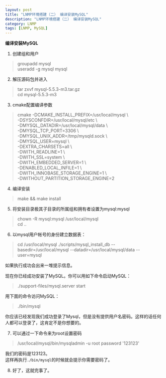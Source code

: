 ```yaml
---
layout: post  
title: "LNMP环境搭建（二） 编译安装MySQL"  
description: "LNMP环境搭建（二） 编译安装MySQL"  
category: LNMP
tags: [LNMP, MySQL]  
---
```

**编译安装MySQL**  

1. 创建组和用户
>groupadd mysql  
>useradd -g mysql mysql  

2. 解压源码包并进入  
>tar zxvf mysql-5.5.3-m3.tar.gz  
>cd mysql-5.5.3-m3  

3. cmake配置编译参数  
>cmake -DCMAKE_INSTALL_PREFIX=/usr/local/mysql \  
>-DSYSCONFDIR=/usr/local/mysql/etc   \  
>-DMYSQL_DATADIR=/usr/local/mysql/data \   
>-DMYSQL_TCP_PORT=3306 \   
>-DMYSQL_UNIX_ADDR=/tmp/mysqld.sock \   
>-DMYSQL_USER=mysql \   
>-DEXTRA_CHARSETS=all \   
>-DWITH_READLINE=1 \  
>-DWITH_SSL=system \  
>-DWITH_EMBEDDED_SERVER=1 \  
>-DENABLED_LOCAL_INFILE=1 \  
>-DWITH_INNOBASE_STORAGE_ENGINE=1 \  
>-DWITHOUT_PARTITION_STORAGE_ENGINE=2  

4. 编译安装
>make && make install  

5. 将安装目录极其子目录的所属组和拥有者设置为mysql:mysql  
>chown -R mysql:mysql /usr/local/mysql   
>cd ..  

6. 以mysql用户帐号的身份建立数据表：  
>cd /usr/local/mysql 
>./scripts/mysql_install_db --basedir=/usr/local/mysql --datadir=/usr/local/mysql/data --user=mysql  

 如果执行成功会出来一堆提示信息。  

 现在你已经成功安装了MySQL。你可以用如下命令启动MySQL：   
>./support-files/mysql.server start   

 用下面的命令访问MySQL：   
>./bin/mysql  

 你应该已经发现我们成功登录了Mysql，但是没有提供用户名密码。这样的话任何人都可以登录了，这肯定不是你想要的。 

7. 可以通过一下命令来为root设置密码  
>/usr/local/mysql/bin/mysqladmin -u root password '123123'

 我们的密码是123123。  
 这样再执行`./bin/mysql`的时候就会提示你需要密码了。

8. 好了，这就完事了。
